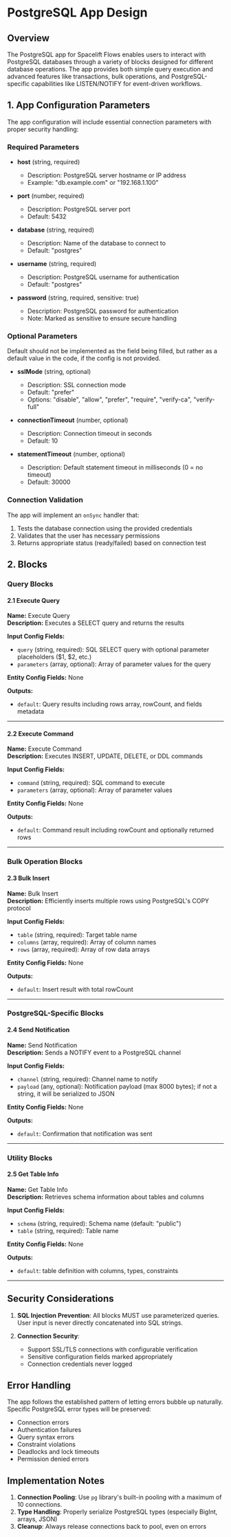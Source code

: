# PostgreSQL App Design

## Overview

The PostgreSQL app for Spacelift Flows enables users to interact with PostgreSQL databases through a variety of blocks designed for different database operations. The app provides both simple query execution and advanced features like transactions, bulk operations, and PostgreSQL-specific capabilities like LISTEN/NOTIFY for event-driven workflows.

## 1. App Configuration Parameters

The app configuration will include essential connection parameters with proper security handling:

### Required Parameters

- **host** (string, required)
  - Description: PostgreSQL server hostname or IP address
  - Example: "db.example.com" or "192.168.1.100"

- **port** (number, required)
  - Description: PostgreSQL server port
  - Default: 5432

- **database** (string, required)
  - Description: Name of the database to connect to
  - Default: "postgres"

- **username** (string, required)
  - Description: PostgreSQL username for authentication
  - Default: "postgres"

- **password** (string, required, sensitive: true)
  - Description: PostgreSQL password for authentication
  - Note: Marked as sensitive to ensure secure handling

### Optional Parameters

Default should not be implemented as the field being filled, but rather as a default value in the code, if the config is not provided.

- **sslMode** (string, optional)
  - Description: SSL connection mode
  - Default: "prefer"
  - Options: "disable", "allow", "prefer", "require", "verify-ca", "verify-full"

- **connectionTimeout** (number, optional)
  - Description: Connection timeout in seconds
  - Default: 10

- **statementTimeout** (number, optional)
  - Description: Default statement timeout in milliseconds (0 = no timeout)
  - Default: 30000

### Connection Validation

The app will implement an `onSync` handler that:
1. Tests the database connection using the provided credentials
2. Validates that the user has necessary permissions
3. Returns appropriate status (ready/failed) based on connection test

## 2. Blocks

### Query Blocks

#### 2.1 Execute Query
**Name:** Execute Query  
**Description:** Executes a SELECT query and returns the results

**Input Config Fields:**
- `query` (string, required): SQL SELECT query with optional parameter placeholders ($1, $2, etc.)
- `parameters` (array, optional): Array of parameter values for the query

**Entity Config Fields:** None

**Outputs:**
- `default`: Query results including rows array, rowCount, and fields metadata

---

#### 2.2 Execute Command
**Name:** Execute Command  
**Description:** Executes INSERT, UPDATE, DELETE, or DDL commands

**Input Config Fields:**
- `command` (string, required): SQL command to execute
- `parameters` (array, optional): Array of parameter values

**Entity Config Fields:** None

**Outputs:**
- `default`: Command result including rowCount and optionally returned rows

---

### Bulk Operation Blocks

#### 2.3 Bulk Insert
**Name:** Bulk Insert  
**Description:** Efficiently inserts multiple rows using PostgreSQL's COPY protocol

**Input Config Fields:**
- `table` (string, required): Target table name
- `columns` (array, required): Array of column names
- `rows` (array, required): Array of row data arrays

**Entity Config Fields:** None

**Outputs:**
- `default`: Insert result with total rowCount

---

### PostgreSQL-Specific Blocks

#### 2.4 Send Notification
**Name:** Send Notification  
**Description:** Sends a NOTIFY event to a PostgreSQL channel

**Input Config Fields:**
- `channel` (string, required): Channel name to notify
- `payload` (any, optional): Notification payload (max 8000 bytes); if not a string, it will be serialized to JSON

**Entity Config Fields:** None

**Outputs:**
- `default`: Confirmation that notification was sent

---

### Utility Blocks

#### 2.5 Get Table Info
**Name:** Get Table Info  
**Description:** Retrieves schema information about tables and columns

**Input Config Fields:**
- `schema` (string, required): Schema name (default: "public")
- `table` (string, required): Table name

**Entity Config Fields:** None

**Outputs:**
- `default`: table definition with columns, types, constraints

---

## Security Considerations

1. **SQL Injection Prevention**: All blocks MUST use parameterized queries. User input is never directly concatenated into SQL strings.

2. **Connection Security**: 
   - Support SSL/TLS connections with configurable verification
   - Sensitive configuration fields marked appropriately
   - Connection credentials never logged

## Error Handling

The app follows the established pattern of letting errors bubble up naturally. Specific PostgreSQL error types will be preserved:
- Connection errors
- Authentication failures  
- Query syntax errors
- Constraint violations
- Deadlocks and lock timeouts
- Permission denied errors

## Implementation Notes

1. **Connection Pooling**: Use `pg` library's built-in pooling with a maximum of 10 connections.
2. **Type Handling**: Properly serialize PostgreSQL types (especially BigInt, arrays, JSON)
3. **Cleanup**: Always release connections back to pool, even on errors
